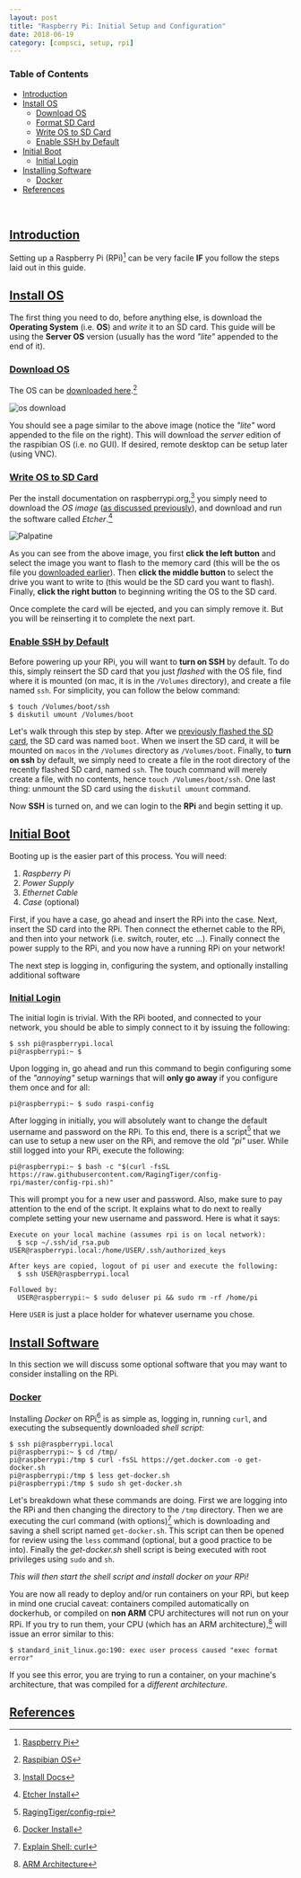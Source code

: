 ```yaml
---
layout: post
title: "Raspberry Pi: Initial Setup and Configuration"
date: 2018-06-19
category: [compsci, setup, rpi]
---
```

### <a name="toc"></a> Table of Contents
* [Introduction](#intro)
* [Install OS](#rpios)
  * [Download OS](#downloados)
  * [Format SD Card](#sdcard)
  * [Write OS to SD Card](#writeos)
  * [Enable SSH by Default](#enablessh)
* [Initial Boot](#bootrpi)
  * [Initial Login](#initlogin)
* [Installing Software](#software)
  * [Docker](#docker)
* [References](#references)

<br>

## <a name="intro"></a> [Introduction](#toc)
Setting up a Raspberry Pi (RPi)[^fn1] can be very facile **IF** you follow the
steps laid out in this guide.

## <a name="rpios"></a> [Install OS](#toc)
The first thing you need to do, before anything else, is download the
**Operating System** (i.e. **OS**) and *write* it to an SD card. This guide
will be using the **Server OS** version (usually has the word *"lite"* appended
to the end of it).

### <a name="downloados"></a> [Download OS](#toc)
The OS can be
[downloaded here](https://www.raspberrypi.org/downloads/raspbian/).[^fn2]

![os download]({{site.baseurl}}/assets/img/rpi_setup/rpi_os_download1.png)

You should see a page similar to the above image (notice the *"lite"* word
appended to the file on the right). This will download the *server* edition of
the raspibian OS (i.e. no GUI). If desired, remote desktop can be setup later
(using VNC).

### <a name="writeos"></a> [Write OS to SD Card](#toc)
Per the install documentation on raspberrypi.org,[^fn3] you simply need to
download the _OS image_ ([as discussed previously](#downloados)), and download
and run the software called *Etcher*.[^fn4]

![Palpatine]({{site.baseurl}}/assets/img/gnosis/etcher.png)

As you can see from the above image, you first **click the left button** and
select the image you want to flash to the memory card (this will be the
os file you [downloaded earlier](#donwloados)). Then **click the middle button**
to select the drive you want to write to (this would be the SD card you want to
flash). Finally, **click the right button** to beginning writing the OS to the
SD card.

Once complete the card will be ejected, and you can simply remove it. But you
will be reinserting it to complete the next part.

### <a name="enablessh"></a> [Enable SSH by Default](#toc)
Before powering up your RPi, you will want to **turn on SSH** by default. To do
this, simply reinsert the SD card that you just *flashed* with the OS file, find
where it is mounted (on mac, it is in the `/Volumes` directory), and create a
file named `ssh`. For simplicity, you can follow the below command:
```
$ touch /Volumes/boot/ssh
$ diskutil umount /Volumes/boot
```

Let's walk through this step by step. After we
[previously flashed the SD card](#writeos), the SD card was named `boot`. When
we insert the SD card, it will be mounted on `macos` in the `/Volumes` directory
as `/Volumes/boot`. Finally, to **turn on ssh** by default, we simply need to
create a file in the root directory of the recently flashed SD card, named
`ssh`. The touch command will merely create a file, with no contents, hence
`touch /Volumes/boot/ssh`. One last thing: unmount the SD card using the
`diskutil umount` command. 

Now **SSH** is turned on, and we can login to the **RPi** and begin setting it
up.

## <a name="bootrpi"></a> [Initial Boot](#toc)
Booting up is the easier part of this process. You will need:
1. *Raspberry Pi*
2. *Power Supply*
3. *Ethernet Cable*
4. *Case* (optional)

First, if you have a case, go ahead and insert the RPi into the case. Next,
insert the SD card into the RPi. Then connect the ethernet cable to
the RPi, and then into your network (i.e. switch, router, etc ...). Finally
connect the power supply to the RPi, and you now have a running RPi on your
network!

The next step is logging in, configuring the system, and optionally installing
additional software

### <a name="initlog"></a> [Initial Login](#toc)
The initial login is trivial. With the RPi booted, and connected to your
network, you should be able to simply connect to it by issuing the following:
```
$ ssh pi@raspberrypi.local
pi@raspberrypi:~ $
```

Upon logging in, go ahead and run this command to begin configuring some of the
*"annoying"* setup warnings that will **only go away** if you configure them
once and for all:
```
pi@raspberrypi:~ $ sudo raspi-config
```

After logging in initially, you will absolutely want to change the default
username and password on the RPi. To this end, there is a script[^fn5] that we can
use to setup a new user on the RPi, and remove the old *"pi"* user. While still
logged into your RPi, execute the following:
```
pi@raspberrypi:~ $ bash -c "$(curl -fsSL https://raw.githubusercontent.com/RagingTiger/config-rpi/master/config-rpi.sh)"
```

This will prompt you for a new user and password. Also, make sure to pay
attention to the end of the script. It explains what to do next to really
complete setting your new username and password. Here is what it says:
```
Execute on your local machine (assumes rpi is on local network):
  $ scp ~/.ssh/id_rsa.pub USER@raspberrypi.local:/home/USER/.ssh/authorized_keys

After keys are copied, logout of pi user and execute the following:
  $ ssh USER@raspberrypi.local

Followed by:
  USER@raspberrypi:~ $ sudo deluser pi && sudo rm -rf /home/pi
```

Here `USER` is just a place holder for whatever username you chose.

## <a name="software"></a> [Install Software](#toc)
In this section we will discuss some optional software that you may want to
consider installing on the RPi.

### <a name="docker"></a> [Docker](#toc)
Installing *Docker* on RPi[^fn6] is as simple as, logging in, running `curl`,
and executing the subsequently downloaded *shell script*:
```
$ ssh pi@raspberrypi.local
pi@raspberrypi:~ $ cd /tmp/
pi@raspberrypi:/tmp $ curl -fsSL https://get.docker.com -o get-docker.sh
pi@raspberrypi:/tmp $ less get-docker.sh
pi@raspberrypi:/tmp $ sudo sh get-docker.sh
```

Let's breakdown what these commands are doing. First we are logging into the RPi
and then changing the directory to the `/tmp` directory. Then we are executing
the curl command (with options)[^fn7] which is downloading and saving a shell
script named `get-docker.sh`. This script can then be opened for review using
the `less` command (optional, but a good practice to be into). Finally the
*get-docker.sh* shell script is being executed with root privileges using `sudo`
and `sh`.

*This will then start the shell script and install docker on your RPi!*

You are now all ready to deploy and/or run containers on your RPi, but keep in
mind one crucial caveat: containers compiled automatically on dockerhub, or
compiled on **non ARM** CPU architectures will not run on your RPi. If you try
to run them, your CPU (which has an ARM architecture),[^fn8] will issue an error
similar to this:
```
$ standard_init_linux.go:190: exec user process caused "exec format error"
```

If you see this error, you are trying to run a container, on your machine's
architecture, that was compiled for a *different architecture*.

## <a name="references"></a> [References](#toc)
[^fn1]: [Raspberry Pi](https://www.raspberrypi.org/)
[^fn2]: [Raspibian OS](https://www.raspberrypi.org/downloads/raspbian/)
[^fn3]: [Install Docs](https://www.raspberrypi.org/documentation/installation/installing-images/)
[^fn4]: [Etcher Install](https://etcher.io/)
[^fn5]: [RagingTiger/config-rpi](https://github.com/RagingTiger/config-rpi)
[^fn6]: [Docker Install](https://docs.docker.com/install/linux/docker-ce/debian/#install-using-the-convenience-script)
[^fn7]: [Explain Shell: curl](https://explainshell.com/explain?cmd=curl+-fsSL+https%3A%2F%2Fget.docker.com+-o+get-docker.sh)
[^fn8]: [ARM Architecture](https://en.wikipedia.org/wiki/ARM_architecture)
